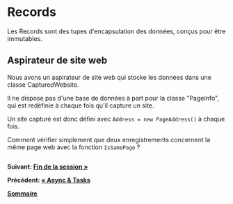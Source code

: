 # Records

Les Records sont des tupes d'encapsulation des données, conçus pour être immutables.

## Aspirateur de site web 

Nous avons un aspirateur de site web qui stocke les données dans une classe CapturedWebsite.

Il ne dispose pas d'une base de données à part pour la classe "PageInfo", qui est redéfinie à chaque fois qu'il capture un site.

Un site capturé est donc défini avec `Address = new PageAddress()` à chaque fois.

Comment vérifier simplement que deux enregistrements concernent la même page web avec la fonction `IsSamePage` ?


``` cs --region try-records --source-file ../src/Snippets/Records.cs --project ../src/Coding4FunWorkshop.csproj
```

**Suivant:  [Fin de la session &raquo;](./congrats.md)**

**Précédent: [&laquo; Async & Tasks](./async-tasks.md)**

**[Sommaire](../index.md)**